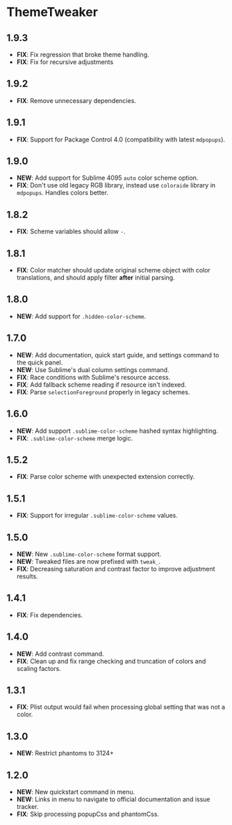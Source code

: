 # ThemeTweaker

## 1.9.3

-   **FIX**: Fix regression that broke theme handling.
-   **FIX**: Fix for recursive adjustments

## 1.9.2

-   **FIX**: Remove unnecessary dependencies.

## 1.9.1

-   **FIX**: Support for Package Control 4.0 (compatibility with latest `mdpopups`).

## 1.9.0

-   **NEW**: Add support for Sublime 4095 `auto` color scheme option.
-   **FIX**: Don't use old legacy RGB library, instead use `coloraide` library in `mdpopups`. Handles colors better.

## 1.8.2

-   **FIX**: Scheme variables should allow `-`.

## 1.8.1

-   **FIX**: Color matcher should update original scheme object with color translations, and should apply filter
    **after** initial parsing.

## 1.8.0

-   **NEW**: Add support for `.hidden-color-scheme`.

## 1.7.0

-   **NEW**: Add documentation, quick start guide, and settings command to the quick panel.
-   **NEW**: Use Sublime's dual column settings command.
-   **FIX**: Race conditions with Sublime's resource access.
-   **FIX**: Add fallback scheme reading if resource isn't indexed.
-   **FIX**: Parse `selectionForeground` properly in legacy schemes.

## 1.6.0

-   **NEW**: Add support `.sublime-color-scheme` hashed syntax highlighting.
-   **FIX**: `.sublime-color-scheme` merge logic.

## 1.5.2

-   **FIX**: Parse color scheme with unexpected extension correctly.

## 1.5.1

-   **FIX**: Support for irregular `.sublime-color-scheme` values.

## 1.5.0

-   **NEW**: New `.sublime-color-scheme` format support.
-   **NEW**: Tweaked files are now prefixed with `tweak_`.
-   **FIX**: Decreasing saturation and contrast factor to improve adjustment results.

## 1.4.1

-   **FIX**: Fix dependencies.

## 1.4.0

-   **NEW**: Add contrast command.
-   **FIX**: Clean up and fix range checking and truncation of colors and scaling factors.

## 1.3.1

-   **FIX**: Plist output would fail when processing global setting that was not a color.

## 1.3.0

-   **NEW**: Restrict phantoms to 3124+

## 1.2.0

-   **NEW**: New quickstart command in menu.
-   **NEW**: Links in menu to navigate to official documentation and issue tracker.
-   **FIX**: Skip processing popupCss and phantomCss.
